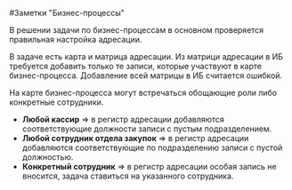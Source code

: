 #Заметки "Бизнес-процессы"

В решении задачи по бизнес-процессам в основном проверяется правильная настройка адресации.

В задаче есть карта и матрица адресации. Из матрици адресации в ИБ требуется добавить только те записи, которые участвуют в карте бизнес-процесса. Добавление всей матрицы в ИБ считается ошибкой.

На карте бизнес-процесса могут встречаться обощающие роли либо конкретные сотрудники.
- **Любой кассир** => в регистр адресации добавляются соответствующие должности записи с пустым подразделением.
- **Любой сотрудник отдела закупок** => в регистр адресации добавляются соответствующие по подразделению записи с пустой должностью.
- **Конкретный сотрудник** => в регистр адресации особая запись не вносится, задача ставиться на указанного сотрудника.

